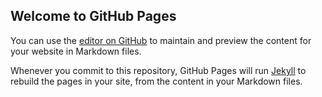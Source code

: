 ## Welcome to GitHub Pages

You can use the [editor on GitHub](https://github.com/andyhalleran/andyhalleran.github.io/edit/main/README.md) to maintain and preview the content for your website in Markdown files.

Whenever you commit to this repository, GitHub Pages will run [Jekyll](https://jekyllrb.com/) to rebuild the pages in your site, from the content in your Markdown files.
